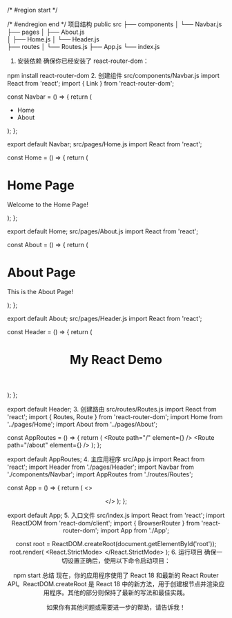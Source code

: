 /* #region start */

/*  #endregion end */
项目结构
public
src
  ├── components
  │   └── Navbar.js
  ├── pages
  │   ├── About.js    
  │   ├── Home.js 
  │   └── Header.js   
  ├── routes
  │   └── Routes.js
  ├── App.js
  └── index.js
1. 安装依赖
确保你已经安装了 react-router-dom：

npm install react-router-dom
2. 创建组件
src/components/Navbar.js
import React from 'react';
import { Link } from 'react-router-dom';

const Navbar = () => {
    return (
        <nav>
            <ul>
                <li><Link to="/">Home</Link></li>
                <li><Link to="/about">About</Link></li>
            </ul>
        </nav>
    );
};

export default Navbar;
src/pages/Home.js
import React from 'react';

const Home = () => {
    return (
        <div>
            <h1>Home Page</h1>
            <p>Welcome to the Home Page!</p>
        </div>
    );
};

export default Home;
src/pages/About.js
import React from 'react';

const About = () => {
    return (
        <div>
            <h1>About Page</h1>
            <p>This is the About Page!</p>
        </div>
    );
};

export default About;
src/pages/Header.js
import React from 'react';

const Header = () => {
    return (
        <header>
            <h1>My React Demo</h1>
        </header>
    );
};

export default Header;
3. 创建路由
src/routes/Routes.js
import React from 'react';
import { Routes, Route } from 'react-router-dom';
import Home from '../pages/Home';
import About from '../pages/About';

const AppRoutes = () => {
    return (
        <Routes>
            <Route path="/" element={<Home />} />
            <Route path="/about" element={<About />} />
        </Routes>
    );
};

export default AppRoutes;
4. 主应用程序
src/App.js
import React from 'react';
import Header from './pages/Header';
import Navbar from './components/Navbar';
import AppRoutes from './routes/Routes';

const App = () => {
    return (
        <>
            <Header />
            <Navbar />
            <AppRoutes />
        </>
    );
};

export default App;
5. 入口文件
src/index.js
import React from 'react';
import ReactDOM from 'react-dom/client';
import { BrowserRouter } from 'react-router-dom';
import App from './App';

const root = ReactDOM.createRoot(document.getElementById('root'));
root.render(
    <React.StrictMode>
        <BrowserRouter>
            <App />
        </BrowserRouter>
    </React.StrictMode>
);
6. 运行项目
确保一切设置正确后，使用以下命令启动项目：

npm start
总结
现在，你的应用程序使用了 React 18 和最新的 React Router API。ReactDOM.createRoot 是 React 18 中的新方法，用于创建根节点并渲染应用程序。其他的部分则保持了最新的写法和最佳实践。

如果你有其他问题或需要进一步的帮助，请告诉我！